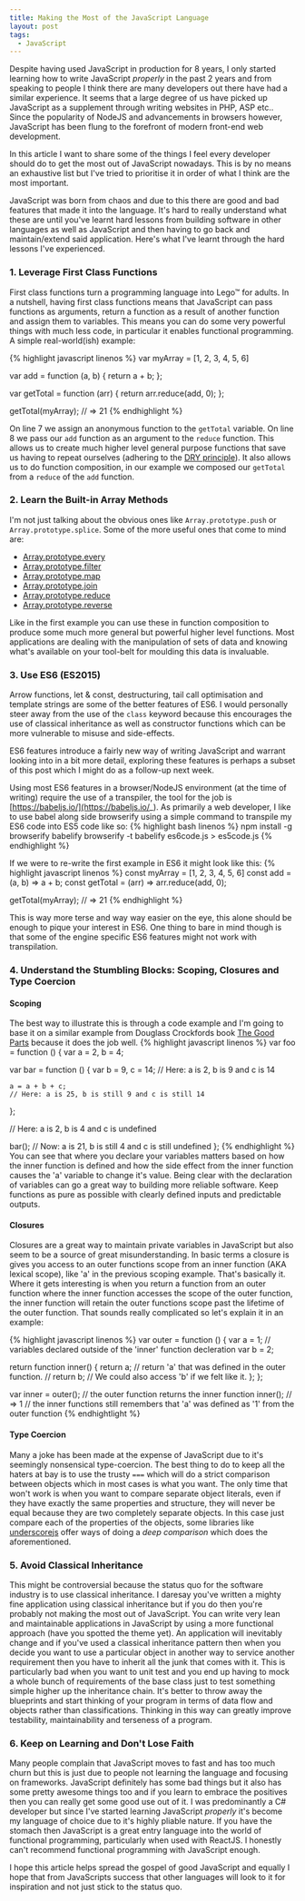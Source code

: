 ```yaml
---
title: Making the Most of the JavaScript Language
layout: post
tags:
  - JavaScript
---
```


Despite having used JavaScript in production for 8 years, I only started learning how to write JavaScript *properly* in the past 2 years and from speaking to people I think there are many developers out there have had a similar experience. It seems that a large degree of us have picked up JavaScript as a supplement through writing websites in PHP, ASP etc.. Since the popularity of NodeJS and advancements in browsers however, JavaScript has been flung to the forefront of modern front-end web development.

In this article I want to share some of the things I feel every developer should do to get the most out of JavaScript nowadays. This is by no means an exhaustive list but I've tried to prioritise it in order of what I think are the most important.

JavaScript was born from chaos and due to this there are good and bad features that made it into the language. It's hard to really understand what these are until you've learnt hard lessons from building software in other languages as well as JavaScript and then having to go back and maintain/extend said application. Here's what I've learnt through the hard lessons I've experienced.

### 1. Leverage First Class Functions
First class functions turn a programming language into Lego™ for adults. In a nutshell, having first class functions means that JavaScript can pass functions as arguments, return a function as a result of another function and assign them to variables. This means you can do some very powerful things with much less code, in particular it enables functional programming. A simple real-world(ish) example:

{% highlight javascript linenos %}
var myArray = [1, 2, 3, 4, 5, 6]

var add = function (a, b) {
  return a + b;
};

var getTotal = function (arr) {
  return arr.reduce(add, 0);
};

getTotal(myArray); // => 21
{% endhighlight %}

On line 7 we assign an anonymous function to the `getTotal` variable. On line 8 we pass our `add` function as an argument to the `reduce` function.
This allows us to create much higher level general purpose functions that save us having to repeat ourselves (adhering to the [DRY principle](https://en.wikipedia.org/wiki/Don't_repeat_yourself)). It also allows us to do function composition, in our example we composed our `getTotal` from a `reduce` of the `add` function.

### 2. Learn the Built-in Array Methods
I'm not just talking about the obvious ones like `Array.prototype.push` or `Array.prototype.splice`. Some of the more useful ones that come to mind are:

- [Array.prototype.every](https://developer.mozilla.org/en-US/docs/Web/JavaScript/Reference/Global_Objects/Array/every)
- [Array.prototype.filter](https://developer.mozilla.org/en-US/docs/Web/JavaScript/Reference/Global_Objects/Array/filter)
- [Array.prototype.map](https://developer.mozilla.org/en-US/docs/Web/JavaScript/Reference/Global_Objects/Array/map)
- [Array.prototype.join](https://developer.mozilla.org/en-US/docs/Web/JavaScript/Reference/Global_Objects/Array/join)
- [Array.prototype.reduce](https://developer.mozilla.org/en-US/docs/Web/JavaScript/Reference/Global_Objects/Array/reduce)
- [Array.prototype.reverse](https://developer.mozilla.org/en-US/docs/Web/JavaScript/Reference/Global_Objects/Array/reverse)

Like in the first example you can use these in function composition to produce some much more general but powerful higher level functions. Most applications are dealing with the manipulation of sets of data and knowing what's available on your tool-belt for moulding this data is invaluable.

### 3. Use ES6 (ES2015)
Arrow functions, let & const, destructuring, tail call optimisation and template strings are some of the better features of ES6. I would personally steer away from the use of the `class` keyword because this encourages the use of classical inheritance as well as constructor functions which can be more vulnerable to misuse and side-effects.

ES6 features introduce a fairly new way of writing JavaScript and warrant looking into in a bit more detail, exploring these features is perhaps a subset of this post which I might do as a follow-up next week.

Using most ES6 features in a browser/NodeJS environment (at the time of writing) require the use of a transpiler, the tool for the job is [https://babeljs.io/](https://babeljs.io/_). As primarily a web developer, I like to use babel along side browserify using a simple command to transpile my ES6 code into ES5 code like so:
{% highlight bash linenos %}
npm install -g browserify babelify
browserify -t babelify es6code.js > es5code.js
{% endhighlight %}

If we were to re-write the first example in ES6 it might look like this:
{% highlight javascript linenos %}
const myArray = [1, 2, 3, 4, 5, 6]
const add = (a, b) => a + b;
const getTotal = (arr) => arr.reduce(add, 0);

getTotal(myArray); // => 21
{% endhighlight %}

This is way more terse and way way easier on the eye, this alone should be enough to pique your interest in ES6.
One thing to bare in mind though is that some of the engine specific ES6 features might not work with transpilation.

### 4. Understand the Stumbling Blocks: Scoping, Closures and Type Coercion

#### Scoping
The best way to illustrate this is through a code example and I'm going to base it on a similar example from Douglass Crockfords book [The Good Parts](http://www.amazon.com/exec/obidos/ASIN/0596517742/wrrrldwideweb) because it does the job well.
{% highlight javascript linenos %}
var foo = function () {
  var a = 2,
      b = 4;

  var bar = function () {
    var b = 9,
        c = 14;
    // Here: a is 2, b is 9 and c is 14

    a = a + b + c;
    // Here: a is 25, b is still 9 and c is still 14
  };

  // Here: a is 2, b is 4 and c is undefined

  bar();
  // Now: a is 21, b is still 4 and c is still undefined
};
{% endhighlight %}
You can see that where you declare your variables matters based on how the inner function is defined and how the side effect from the inner function causes the 'a' variable to change it's value. Being clear with the declaration of variables can go a great way to building more reliable software. Keep functions as pure as possible with clearly defined inputs and predictable outputs.

#### Closures
Closures are a great way to maintain private variables in JavaScript but also seem to be a source of great misunderstanding. In basic terms a closure is gives you access to an outer functions scope from an inner function (AKA lexical scope), like 'a' in the previous scoping example. That's basically it. Where it gets interesting is when you return a function from an outer function where the inner function accesses the scope of the outer function, the inner function will retain the outer functions scope past the lifetime of the outer function. That sounds really complicated so let's explain it in an example:

{% highlight javascript linenos %}
var outer = function () {
  var a = 1; // variables declared outside of the 'inner' function decleration
  var b = 2;
  
  return function inner() {
    return a; // return 'a' that was defined in the outer function.
    // return b; // We could also access 'b' if we felt like it.
  };
};

var inner = outer(); // the outer function returns the inner function
inner(); // => 1 // the inner functions still remembers that 'a' was defined as '1' from the outer function
{% endhightlight %}

#### Type Coercion
Many a joke has been made at the expense of JavaScript due to it's seemingly nonsensical type-coercion. The best thing to do to keep all the haters at bay is to use the trusty `===` which will do a strict comparison between objects which in most cases is what you want. The only time that won't work is when you want to compare separate object literals, even if they have exactly the same properties and structure, they will never be equal because they are two completely separate objects. In this case just compare each of the properties of the objects, some libraries like [underscorejs](http://underscorejs.org/) offer ways of doing a *deep comparison* which does the aforementioned.

### 5. Avoid Classical Inheritance
This might be controversial because the status quo for the software industry is to use classical inheritance. I daresay you've written a mighty fine application using classical inheritance but if you do then you're probably not making the most out of JavaScript. You can write very lean and maintainable applications in JavaScript by using a more functional approach (have you spotted the theme yet).
An application will inevitably change and if you've used a classical inheritance pattern then when you decide you want to use a particular object in another way to service another requirement then you have to inherit all the junk that comes with it. This is particularly bad when you want to unit test and you end up having to mock a whole bunch of requirements of the base class just to test something simple higher up the inheritance chain.
It's better to throw away the blueprints and start thinking of your program in terms of data flow and objects rather than classifications. Thinking in this way can greatly improve testability, maintainability and terseness of a program.

### 6. Keep on Learning and Don't Lose Faith
Many people complain that JavaScript moves to fast and has too much churn but this is just due to people not learning the language and focusing on frameworks. JavaScript definitely has some bad things but it also has some pretty awesome things too and if you learn to embrace the positives then you can really get some good use out of it. I was predominantly a C# developer but since I've started learning JavaScript *properly* it's become my language of choice due to it's highly pliable nature. If you have the stomach then JavaScript is a great entry language into the world of functional programming, particularly when used with ReactJS. I honestly can't recommend functional programming with JavaScript enough.

I hope this article helps spread the gospel of good JavaScript and equally I hope that from JavaScripts success that other languages will look to it for inspiration and not just stick to the status quo.
